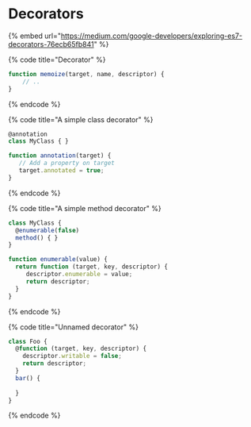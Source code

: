 # Decorators

{% embed url="https://medium.com/google-developers/exploring-es7-decorators-76ecb65fb841" %}

{% code title="Decorator" %}
```javascript
function memoize(target, name, descriptor) {
    // ..
}
```
{% endcode %}

{% code title="A simple class decorator" %}
```javascript
@annotation
class MyClass { }

function annotation(target) {
   // Add a property on target
   target.annotated = true;
}
```
{% endcode %}

{% code title="A simple method decorator" %}
```javascript
class MyClass {
  @enumerable(false)
  method() { }
}

function enumerable(value) {
  return function (target, key, descriptor) {
     descriptor.enumerable = value;
     return descriptor;
  }
}
```
{% endcode %}

{% code title="Unnamed decorator" %}
```javascript
class Foo {
  @function (target, key, descriptor) {   
    descriptor.writable = false; 
    return descriptor; 
  }
  bar() {
    
  }
}
```
{% endcode %}

